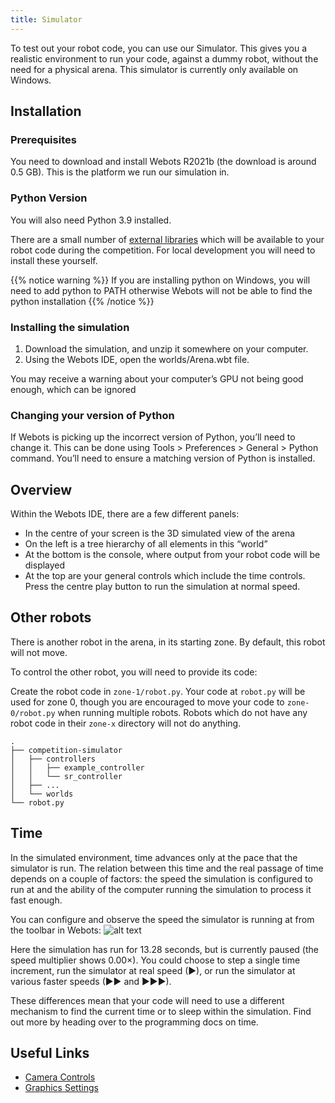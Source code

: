 ```yaml
---
title: Simulator
---
```


To test out your robot code, you can use our Simulator. This gives you a realistic environment to run your code, against a dummy robot, without the need for a physical arena. This simulator is currently only available on Windows.

## Installation

### Prerequisites

You need to download and install Webots R2021b (the download is around 0.5 GB). This is the platform we run our simulation in.

### Python Version

You will also need Python 3.9 installed.

There are a small number of [external libraries](/api#included-libraries) which will be available to your robot code during the competition. For local development you will need to install these yourself.

{{% notice warning %}} If you are installing python on Windows, you will need to add python to PATH otherwise Webots will not be able to find the python installation {{% /notice %}}

### Installing the simulation

 1.   Download the simulation, and unzip it somewhere on your computer.
 2.   Using the Webots IDE, open the worlds/Arena.wbt file.

You may receive a warning about your computer’s GPU not being good enough, which can be ignored

### Changing your version of Python

If Webots is picking up the incorrect version of Python, you’ll need to change it. This can be done using Tools > Preferences > General > Python command. You’ll need to ensure a matching version of Python is installed.


## Overview

Within the Webots IDE, there are a few different panels:

- In the centre of your screen is the 3D simulated view of the arena
- On the left is a tree hierarchy of all elements in this “world”
- At the bottom is the console, where output from your robot code will be displayed
- At the top are your general controls which include the time controls. Press the centre play button to run the simulation at normal speed.

## Other robots

There is another robot in the arena, in its starting zone. By default, this robot will not move.

To control the other robot, you will need to provide its code:

Create the robot code in `zone-1/robot.py`. Your code at `robot.py` will be used for zone 0, though you are encouraged to move your code to `zone-0/robot.py` when running multiple robots. Robots which do not have any robot code in their `zone-x` directory will not do anything.

``` plain
.
├── competition-simulator
│   ├── controllers
│   │   ├── example_controller
│   │   └── sr_controller
│   ├── ...
│   └── worlds
└── robot.py
```

## Time

In the simulated environment, time advances only at the pace that the simulator is run. The relation between this time and the real passage of time depends on a couple of factors: the speed the simulation is configured to run at and the ability of the computer running the simulation to process it fast enough.

You can configure and observe the speed the simulator is running at from the toolbar in Webots:
![alt text](https://www.studentrobotics.org/docs/images/content/simulator/speed-toolbar.png)

Here the simulation has run for 13.28 seconds, but is currently paused (the speed multiplier shows 0.00×). You could choose to step a single time increment, run the simulator at real speed (▶), or run the simulator at various faster speeds (▶▶ and ▶▶▶).

These differences mean that your code will need to use a different mechanism to find the current time or to sleep within the simulation. Find out more by heading over to the programming docs on time.

## Useful Links
- [Camera Controls](https://www.cyberbotics.com/doc/guide/the-3d-window#navigation-in-the-scene)
- [Graphics Settings](https://www.cyberbotics.com/doc/guide/preferences#opengl)
